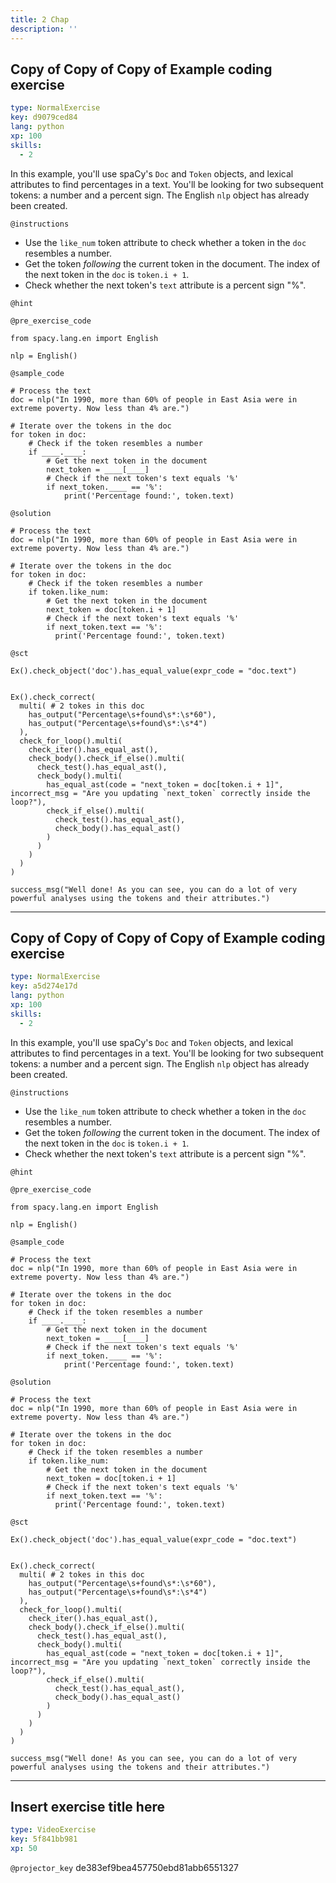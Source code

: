 ```yaml
---
title: 2 Chap
description: ''
---
```


## Copy of Copy of Copy of Example coding exercise

```yaml
type: NormalExercise
key: d9079ced84
lang: python
xp: 100
skills:
  - 2
```

In this example, you'll use spaCy's `Doc` and `Token` objects, and lexical attributes to find percentages in a text. You'll be looking for two subsequent tokens: a number and a percent sign. The English `nlp` object has already been created.

`@instructions`
* Use the `like_num` token attribute to check whether a token in the `doc` resembles a number.
* Get the token *following* the current token in the document. The index of the next token in the `doc` is `token.i + 1`.
* Check whether the next token's `text` attribute is a percent sign "%".

`@hint`


`@pre_exercise_code`
```{python}
from spacy.lang.en import English

nlp = English()
```

`@sample_code`
```{python}
# Process the text
doc = nlp("In 1990, more than 60% of people in East Asia were in extreme poverty. Now less than 4% are.")

# Iterate over the tokens in the doc
for token in doc:
    # Check if the token resembles a number
    if ____.____:
        # Get the next token in the document
        next_token = ____[____]
        # Check if the next token's text equals '%'
        if next_token.____ == '%':
            print('Percentage found:', token.text)
```

`@solution`
```{python}
# Process the text
doc = nlp("In 1990, more than 60% of people in East Asia were in extreme poverty. Now less than 4% are.")

# Iterate over the tokens in the doc
for token in doc:
    # Check if the token resembles a number
    if token.like_num:
        # Get the next token in the document
        next_token = doc[token.i + 1]
        # Check if the next token's text equals '%'
        if next_token.text == '%':
          print('Percentage found:', token.text)
```

`@sct`
```{python}
Ex().check_object('doc').has_equal_value(expr_code = "doc.text")


Ex().check_correct(
  multi( # 2 tokes in this doc
    has_output("Percentage\s+found\s*:\s*60"),
    has_output("Percentage\s+found\s*:\s*4")
  ),
  check_for_loop().multi(
    check_iter().has_equal_ast(),
    check_body().check_if_else().multi(
      check_test().has_equal_ast(),
      check_body().multi(
        has_equal_ast(code = "next_token = doc[token.i + 1]", incorrect_msg = "Are you updating `next_token` correctly inside the loop?"),
        check_if_else().multi(
          check_test().has_equal_ast(),
          check_body().has_equal_ast()
        )
      )
    )
  )
)

success_msg("Well done! As you can see, you can do a lot of very powerful analyses using the tokens and their attributes.")
```

---

## Copy of Copy of Copy of Copy of Example coding exercise

```yaml
type: NormalExercise
key: a5d274e17d
lang: python
xp: 100
skills:
  - 2
```

In this example, you'll use spaCy's `Doc` and `Token` objects, and lexical attributes to find percentages in a text. You'll be looking for two subsequent tokens: a number and a percent sign. The English `nlp` object has already been created.

`@instructions`
* Use the `like_num` token attribute to check whether a token in the `doc` resembles a number.
* Get the token *following* the current token in the document. The index of the next token in the `doc` is `token.i + 1`.
* Check whether the next token's `text` attribute is a percent sign "%".

`@hint`


`@pre_exercise_code`
```{python}
from spacy.lang.en import English

nlp = English()
```

`@sample_code`
```{python}
# Process the text
doc = nlp("In 1990, more than 60% of people in East Asia were in extreme poverty. Now less than 4% are.")

# Iterate over the tokens in the doc
for token in doc:
    # Check if the token resembles a number
    if ____.____:
        # Get the next token in the document
        next_token = ____[____]
        # Check if the next token's text equals '%'
        if next_token.____ == '%':
            print('Percentage found:', token.text)
```

`@solution`
```{python}
# Process the text
doc = nlp("In 1990, more than 60% of people in East Asia were in extreme poverty. Now less than 4% are.")

# Iterate over the tokens in the doc
for token in doc:
    # Check if the token resembles a number
    if token.like_num:
        # Get the next token in the document
        next_token = doc[token.i + 1]
        # Check if the next token's text equals '%'
        if next_token.text == '%':
          print('Percentage found:', token.text)
```

`@sct`
```{python}
Ex().check_object('doc').has_equal_value(expr_code = "doc.text")


Ex().check_correct(
  multi( # 2 tokes in this doc
    has_output("Percentage\s+found\s*:\s*60"),
    has_output("Percentage\s+found\s*:\s*4")
  ),
  check_for_loop().multi(
    check_iter().has_equal_ast(),
    check_body().check_if_else().multi(
      check_test().has_equal_ast(),
      check_body().multi(
        has_equal_ast(code = "next_token = doc[token.i + 1]", incorrect_msg = "Are you updating `next_token` correctly inside the loop?"),
        check_if_else().multi(
          check_test().has_equal_ast(),
          check_body().has_equal_ast()
        )
      )
    )
  )
)

success_msg("Well done! As you can see, you can do a lot of very powerful analyses using the tokens and their attributes.")
```

---

## Insert exercise title here

```yaml
type: VideoExercise
key: 5f841bb981
xp: 50
```

`@projector_key`
de383ef9bea457750ebd81abb6551327
